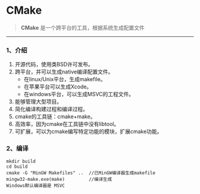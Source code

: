 # CMake

> **CMake** 是一个跨平台的工具，根据系统生成配置文件

---

### 1、介绍

1. 开源代码，使用类BSD许可发布。
2. 跨平台，并可以生成native编译配置文件。
   - 在linux/Unix平台，生成makefile。
   - 在苹果平台可以生成Xcode。
   - 在windows平台，可以生成MSVC的工程文件。
3. 能够管理大型项目。
4. 简化编译构建过程和编译过程。
5. cmake的工具链：cmake+make。
6. 高效率，因为cmake在工具链中没有libtool。
7. 可扩展，可以为cmake编写特定功能的模块，扩展cmake功能。

### 2、编译

```shell
mkdir build
cd build
cmake -G "MinGW Makefiles" ..  //已MinGW编译器生成makefile
mingw32-make.exe(make)         //编译生成
Windows默认编译器是 MSVC
```
